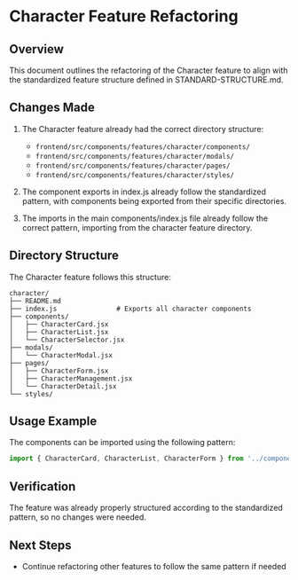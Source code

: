 # Character Feature Refactoring

## Overview
This document outlines the refactoring of the Character feature to align with the standardized feature structure defined in STANDARD-STRUCTURE.md.

## Changes Made
1. The Character feature already had the correct directory structure:
   - `frontend/src/components/features/character/components/`
   - `frontend/src/components/features/character/modals/`
   - `frontend/src/components/features/character/pages/`
   - `frontend/src/components/features/character/styles/`

2. The component exports in index.js already follow the standardized pattern, with components being exported from their specific directories.

3. The imports in the main components/index.js file already follow the correct pattern, importing from the character feature directory.

## Directory Structure
The Character feature follows this structure:

```
character/
├── README.md
├── index.js               # Exports all character components
├── components/
│   ├── CharacterCard.jsx
│   ├── CharacterList.jsx
│   └── CharacterSelector.jsx
├── modals/
│   └── CharacterModal.jsx
├── pages/
│   ├── CharacterForm.jsx
│   ├── CharacterManagement.jsx
│   └── CharacterDetail.jsx
└── styles/
```

## Usage Example
The components can be imported using the following pattern:

```jsx
import { CharacterCard, CharacterList, CharacterForm } from '../components/features/character';
```

## Verification
The feature was already properly structured according to the standardized pattern, so no changes were needed.

## Next Steps
- Continue refactoring other features to follow the same pattern if needed 